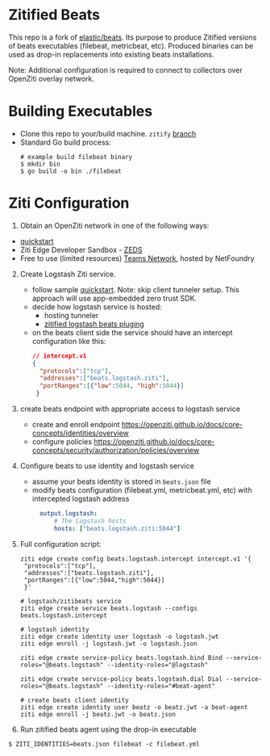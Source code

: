 Zitified Beats
==============

This repo is a fork of [elastic/beats](https://github.com/elastic/beats). Its purpose to produce Zitified versions of
beats executables (filebeat, metricbeat, etc). Produced binaries can be used as drop-in replacements into existing beats
installations.

Note: Additional configuration is required to connect to collectors over OpenZiti overlay network.

# Building Executables

- Clone this repo to your/build machine. `zitify` [branch](https://github.com/openziti-test-kitchen/beats/tree/zitify)
- Standard Go build process:
  ```console
  # example build filebeat binary
  $ mkdir bin
  $ go build -o bin ./filebeat
  ```

# Ziti Configuration

1. Obtain an OpenZiti network in one of the following ways:
  - [quickstart](https://openziti.github.io/docs/quickstarts/network/)
  - Ziti Edge Developer Sandbox - [ZEDS](https://zeds.openziti.org)
  - Free to use (limited resources) [Teams Network](https://nfconsole.io/signup), hosted by NetFoundry

2. Create Logstash Ziti service.
   - follow sample [quickstart](https://openziti.github.io/docs/quickstarts/services/ztha). Note: skip client tunneler
     setup. This approach will use app-embedded zero trust SDK.
   - decide how logstash service is hosted:
      - hosting tunneler
      - [zitified logstash beats pluging](https://github.com/openziti-test-kitchen/logstash-input-zitibeats/tree/zitify)
   - on the beats client side the service should have an intercept configuration like this:
     ```json
     // intercept.v1
     {
       "protocols":["tcp"],
       "addresses":["beats.logstash.ziti"],
       "portRanges":[{"low":5044, "high":5044}]
      }
     ```

3. create beats endpoint with appropriate access to logstash service
   - create and enroll endpoint https://openziti.github.io/docs/core-concepts/identities/overview
   - configure policies https://openziti.github.io/docs/core-concepts/security/authorization/policies/overview


4. Configure beats to use identity and logstash service
   - assume your beats identity is stored in `beats.json` file
   - modify beats configuration (filebeat.yml, metricbeat.yml, etc) with intercepted logstash address
     ```yaml
       output.logstash:
           # The Logstash hosts
           hosts: ["beats.logstash.ziti:5044"]
     ```
5. Full configuration script:
   ```
   ziti edge create config beats.logstash.intercept intercept.v1 '{
    "protocols":["tcp"],
    "addresses":["beats.logstash.ziti"],
    "portRanges":[{"low":5044,"high":5044}]
    }'

   # logstash/zitibeats service
   ziti edge create service beats.logstash --configs beats.logstash.intercept

   # logstash identity
   ziti edge create identity user logstash -o logstash.jwt
   ziti edge enroll -j logstash.jwt -o logstash.json

   ziti edge create service-policy beats.logstash.bind Bind --service-roles="@beats.logstash" --identity-roles="@logstash"

   ziti edge create service-policy beats.logstash.dial Dial --service-roles="@beats.logstash" --identity-roles="#beat-agent"

   # create beats client identity
   ziti edge create identity user beatz -o beatz.jwt -a beat-agent
   ziti edge enroll -j beatz.jwt -o beatz.json

   ```
7. Run zitified beats agent using the drop-in executable
```console
$ ZITI_IDENTITIES=beats.json filebeat -c filebeat.yml
```
